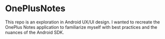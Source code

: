 # OnePlusNotes
This repo is an exploration in Android UX/UI design. I wanted to recreate the OnePlus Notes application to familiarize myself with best practices and the nuances of the Android SDK.